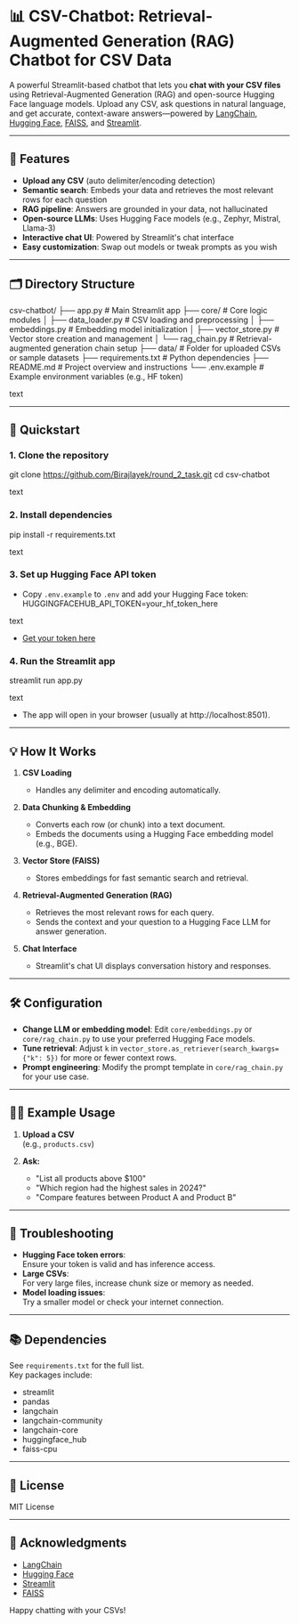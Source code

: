 # 📊 CSV-Chatbot: Retrieval-Augmented Generation (RAG) Chatbot for CSV Data

A powerful Streamlit-based chatbot that lets you **chat with your CSV files** using Retrieval-Augmented Generation (RAG) and open-source Hugging Face language models. Upload any CSV, ask questions in natural language, and get accurate, context-aware answers—powered by [LangChain](https://python.langchain.com/), [Hugging Face](https://huggingface.co/), [FAISS](https://github.com/facebookresearch/faiss), and [Streamlit](https://streamlit.io/).

---

## 🌟 Features

- **Upload any CSV** (auto delimiter/encoding detection)
- **Semantic search**: Embeds your data and retrieves the most relevant rows for each question
- **RAG pipeline**: Answers are grounded in your data, not hallucinated
- **Open-source LLMs**: Uses Hugging Face models (e.g., Zephyr, Mistral, Llama-3)
- **Interactive chat UI**: Powered by Streamlit's chat interface
- **Easy customization**: Swap out models or tweak prompts as you wish

---

## 🗂️ Directory Structure

csv-chatbot/
├── app.py # Main Streamlit app
├── core/ # Core logic modules
│ ├── data_loader.py # CSV loading and preprocessing
│ ├── embeddings.py # Embedding model initialization
│ ├── vector_store.py # Vector store creation and management
│ └── rag_chain.py # Retrieval-augmented generation chain setup
├── data/ # Folder for uploaded CSVs or sample datasets
├── requirements.txt # Python dependencies
├── README.md # Project overview and instructions
└── .env.example # Example environment variables (e.g., HF token)

text

---

## 🚀 Quickstart

### 1. Clone the repository

git clone https://github.com/Birajlayek/round_2_task.git
cd csv-chatbot

text

### 2. Install dependencies

pip install -r requirements.txt

text

### 3. Set up Hugging Face API token

- Copy `.env.example` to `.env` and add your Hugging Face token:
HUGGINGFACEHUB_API_TOKEN=your_hf_token_here

text
- [Get your token here](https://huggingface.co/settings/tokens)

### 4. Run the Streamlit app

streamlit run app.py

text

- The app will open in your browser (usually at http://localhost:8501).

---

## 💡 How It Works

1. **CSV Loading**  
   - Handles any delimiter and encoding automatically.

2. **Data Chunking & Embedding**  
   - Converts each row (or chunk) into a text document.
   - Embeds the documents using a Hugging Face embedding model (e.g., BGE).

3. **Vector Store (FAISS)**  
   - Stores embeddings for fast semantic search and retrieval.

4. **Retrieval-Augmented Generation (RAG)**  
   - Retrieves the most relevant rows for each query.
   - Sends the context and your question to a Hugging Face LLM for answer generation.

5. **Chat Interface**  
   - Streamlit's chat UI displays conversation history and responses.

---

## 🛠️ Configuration

- **Change LLM or embedding model**: Edit `core/embeddings.py` or `core/rag_chain.py` to use your preferred Hugging Face models.
- **Tune retrieval**: Adjust `k` in `vector_store.as_retriever(search_kwargs={"k": 5})` for more or fewer context rows.
- **Prompt engineering**: Modify the prompt template in `core/rag_chain.py` for your use case.

---

## 🧑‍💻 Example Usage

1. **Upload a CSV**  
   (e.g., `products.csv`)

2. **Ask:**  
   - "List all products above $100"
   - "Which region had the highest sales in 2024?"
   - "Compare features between Product A and Product B"

---

## 📝 Troubleshooting

- **Hugging Face token errors**:  
  Ensure your token is valid and has inference access.
- **Large CSVs**:  
  For very large files, increase chunk size or memory as needed.
- **Model loading issues**:  
  Try a smaller model or check your internet connection.

---

## 📚 Dependencies

See `requirements.txt` for the full list.  
Key packages include:  
- streamlit  
- pandas  
- langchain  
- langchain-community  
- langchain-core  
- huggingface_hub  
- faiss-cpu  

---

## 📄 License

MIT License

---

## 🙏 Acknowledgments

- [LangChain](https://python.langchain.com/)
- [Hugging Face](https://huggingface.co/)
- [Streamlit](https://streamlit.io/)
- [FAISS](https://github.com/facebookresearch/faiss)


Happy chatting with your CSVs!